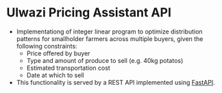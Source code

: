 # Ulwazi Pricing Assistant API
* Implementationg of integer linear program to optimize distribution patterns for smallholder farmers across multiple buyers, given the following constraints:
  * Price offered by buyer
  * Type and amount of produce to sell (e.g. 40kg potatos)
  * Estimated transportation cost
  * Date at which to sell
* This functionality is served by a REST API implemented using [FastAPI](https://fastapi.tiangolo.com/).
